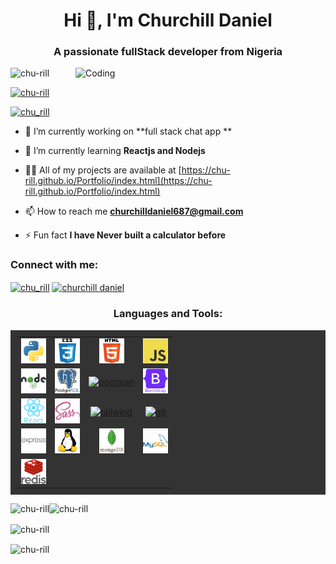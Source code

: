 <h1 align="center">Hi 👋, I'm Churchill Daniel</h1>
<h3 align="center">A passionate fullStack developer from Nigeria</h3>
<img align="right" alt="Coding" width="400" src="https://cdn.dribbble.com/users/1162077/screenshots/3848914/programmer.gif">

<p align="left"> <img src="https://komarev.com/ghpvc/?username=chu-rill&label=Profile%20views&color=0e75b6&style=flat" alt="chu-rill" /> </p>

<p align="left"> <a href="https://github.com/ryo-ma/github-profile-trophy"><img src="https://github-profile-trophy.vercel.app/?username=chu-rill" alt="chu-rill" /></a> </p>

<p align="left"> <a href="https://twitter.com/chu_rill" target="blank"><img src="https://img.shields.io/twitter/follow/chu_rill?logo=twitter&style=for-the-badge" alt="chu_rill" /></a> </p>

- 🔭 I’m currently working on **full stack chat app **

- 🌱 I’m currently learning **Reactjs and Nodejs**

- 👨‍💻 All of my projects are available at [https://chu-rill.github.io/Portfolio/index.html](https://chu-rill.github.io/Portfolio/index.html)

- 📫 How to reach me **churchilldaniel687@gmail.com**

- ⚡ Fun fact **I have Never built a calculator before**

<h3 align="left">Connect with me:</h3>
<p align="left">
<a href="https://twitter.com/chu_rill" target="blank"><img align="center" src="https://raw.githubusercontent.com/rahuldkjain/github-profile-readme-generator/master/src/images/icons/Social/twitter.svg" alt="chu_rill" height="30" width="40" /></a>
<a href="https://linkedin.com/in/churchill daniel" target="blank"><img align="center" src="https://raw.githubusercontent.com/rahuldkjain/github-profile-readme-generator/master/src/images/icons/Social/linked-in-alt.svg" alt="churchill daniel" height="30" width="40" /></a>
</p>

<h3 align="center">Languages and Tools:</h3>
<table align="center" style="width:100%; background-color: #333;  padding: 10px; border-spacing: 15px;">
  <tr>
   <td align="center">
      <a href="https://www.python.org" target="_blank" rel="noreferrer" style="display: inline-block; border-radius: 10px;">
        <img src="https://raw.githubusercontent.com/devicons/devicon/master/icons/python/python-original.svg" alt="python" width="40" height="40"/>
      </a>
    </td>
    <td align="center">
      <a href="https://www.w3schools.com/css/" target="_blank" rel="noreferrer" style="display: inline-block; border-radius: 10px;">
        <img src="https://raw.githubusercontent.com/devicons/devicon/master/icons/css3/css3-original-wordmark.svg" alt="css3" width="40" height="40"/>
      </a>
    </td>
    <td align="center">
      <a href="https://www.w3.org/html/" target="_blank" rel="noreferrer" style="display: inline-block; border-radius: 10px;">
        <img src="https://raw.githubusercontent.com/devicons/devicon/master/icons/html5/html5-original-wordmark.svg" alt="html5" width="40" height="40"/>
      </a>
    </td>
    <td align="center">
      <a href="https://developer.mozilla.org/en-US/docs/Web/JavaScript" target="_blank" rel="noreferrer" style="display: inline-block; border-radius: 10px;">
        <img src="https://raw.githubusercontent.com/devicons/devicon/master/icons/javascript/javascript-original.svg" alt="javascript" width="40" height="40"/>
      </a>
    </td>
  </tr>
  <tr>
    <td align="center">
      <a href="https://nodejs.org" target="_blank" rel="noreferrer" style="display: inline-block; border-radius: 10px;">
        <img src="https://raw.githubusercontent.com/devicons/devicon/master/icons/nodejs/nodejs-original-wordmark.svg" alt="nodejs" width="40" height="40"/>
      </a>
    </td>
    <td align="center">
      <a href="https://www.postgresql.org" target="_blank" rel="noreferrer" style="display: inline-block; border-radius: 10px;">
        <img src="https://raw.githubusercontent.com/devicons/devicon/master/icons/postgresql/postgresql-original-wordmark.svg" alt="postgresql" width="40" height="40"/>
      </a>
    </td>
    <td align="center">
      <a href="https://postman.com" target="_blank" rel="noreferrer" style="display: inline-block; border-radius: 10px;">
        <img src="https://www.vectorlogo.zone/logos/getpostman/getpostman-icon.svg" alt="postman" width="40" height="40"/>
      </a>
    </td>
     <td align="center" style="border:none">
      <a href="https://getbootstrap.com" target="_blank" rel="noreferrer" style="display: inline-block; border-radius: 50px;">
        <img src="https://raw.githubusercontent.com/devicons/devicon/master/icons/bootstrap/bootstrap-plain-wordmark.svg" alt="bootstrap" width="40" height="40"/>
      </a>
    </td>
    
  </tr>
  <tr>
    <td align="center">
      <a href="https://reactjs.org/" target="_blank" rel="noreferrer" style="display: inline-block; border-radius: 10px;">
        <img src="https://raw.githubusercontent.com/devicons/devicon/master/icons/react/react-original-wordmark.svg" alt="react" width="40" height="40"/>
      </a>
    </td>
    <td align="center">
      <a href="https://sass-lang.com" target="_blank" rel="noreferrer" style="display: inline-block; border-radius: 10px;">
        <img src="https://raw.githubusercontent.com/devicons/devicon/master/icons/sass/sass-original.svg" alt="sass" width="40" height="40"/>
      </a>
    </td>
    <td align="center">
      <a href="https://tailwindcss.com/" target="_blank" rel="noreferrer" style="display: inline-block; border-radius: 10px;">
        <img src="https://www.vectorlogo.zone/logos/tailwindcss/tailwindcss-icon.svg" alt="tailwind" width="40" height="40"/>
      </a>
    </td>
     <td align="center">
      <a href="https://git-scm.com/" target="_blank" rel="noreferrer" style="display: inline-block; border-radius: 10px;">
        <img src="https://www.vectorlogo.zone/logos/git-scm/git-scm-icon.svg" alt="git" width="40" height="40"/>
      </a>
    </td>
   
  </tr>
  <tr>
    <td align="center">
      <a href="https://expressjs.com" target="_blank" rel="noreferrer" style="display: inline-block; border-radius: 10px;">
        <img src="https://raw.githubusercontent.com/devicons/devicon/master/icons/express/express-original-wordmark.svg" alt="express" width="40" height="40"/>
      </a>
    </td>
    <td align="center">
      <a href="https://www.linux.org/" target="_blank" rel="noreferrer" style="display: inline-block; border-radius: 10px;">
        <img src="https://raw.githubusercontent.com/devicons/devicon/master/icons/linux/linux-original.svg" alt="linux" width="40" height="40"/>
      </a>
    </td>
    <td align="center">
      <a href="https://www.mongodb.com/" target="_blank" rel="noreferrer" style="display: inline-block; border-radius: 10px;">
        <img src="https://raw.githubusercontent.com/devicons/devicon/master/icons/mongodb/mongodb-original-wordmark.svg" alt="mongodb" width="40" height="40"/>
      </a>
    </td>
    <td align="center">
      <a href="https://www.mysql.com/" target="_blank" rel="noreferrer" style="display: inline-block; border-radius: 10px;">
        <img src="https://raw.githubusercontent.com/devicons/devicon/master/icons/mysql/mysql-original-wordmark.svg" alt="mysql" width="40" height="40"/>
      </a>
    </td>
  </tr>
  <tr>
    <td align="center">
      <a href="https://redis.io" target="_blank" rel="noreferrer" style="display: inline-block; border-radius: 10px;">
        <img src="https://raw.githubusercontent.com/devicons/devicon/master/icons/redis/redis-original-wordmark.svg" alt="redis" width="40" height="40"/>
      </a>
    </td>
  </tr>
</table>



<p><img align="left" src="https://github-readme-stats.vercel.app/api/top-langs?username=chu-rill&show_icons=true&theme=gruvbox&locale=en&layout=compact" alt="chu-rill" /></p>
<p><img src="https://github-readme-stats.vercel.app/api?username=chu-rill&show_icons=true&theme=gruvbox" alt="chu-rill" /></p>

<p><img align="center" src="https://github-readme-streak-stats.herokuapp.com/?user=chu-rill&theme=gruvbox" alt="chu-rill" /></p>
<p><img align="center" src="[https://github-readme-streak-stats.herokuapp.com/?user=chu-rill](https://github-readme-stats.vercel.app/api/wakatime?username=chu_rill)&theme=gruvbox" alt="chu-rill" /></p>
